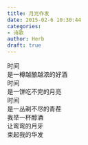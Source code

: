 ```yaml
---  
title: 月光作发  
date: 2015-02-6 10:30:44  
categories:  
- 诗歌  
author: Herb  
draft: true
---  
```

时间  
是一樽越酿越浓的好酒  
时间  
是一饼吃不完的月亮  
时间  
是一丛剃不尽的青茬  
我举一杯醇酒  
让弯弯的月牙  
束起我的华发